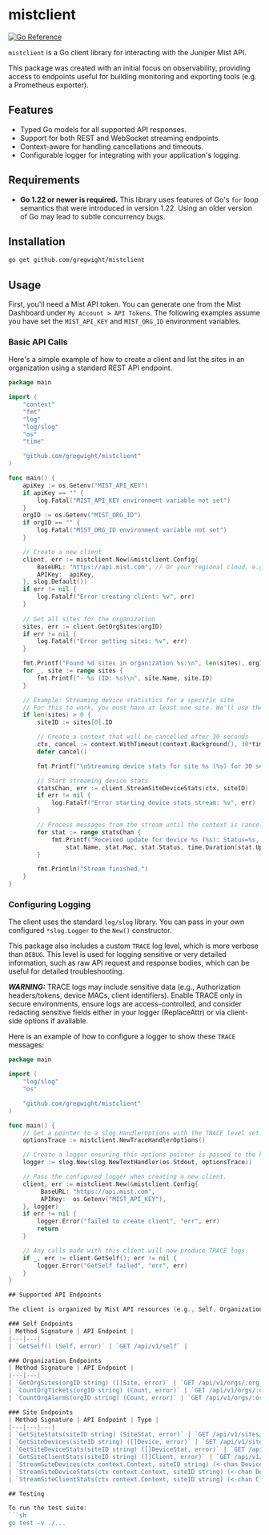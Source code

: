 # mistclient

[![Go Reference](https://pkg.go.dev/badge/github.com/gregwight/mistclient.svg)](https://pkg.go.dev/github.com/gregwight/mistclient)

`mistclient` is a Go client library for interacting with the Juniper Mist API.

This package was created with an initial focus on observability, providing access to endpoints useful for building monitoring and exporting tools (e.g. a Prometheus exporter).

## Features

-   Typed Go models for all supported API responses.
-   Support for both REST and WebSocket streaming endpoints.
-   Context-aware for handling cancellations and timeouts.
-   Configurable logger for integrating with your application's logging.

## Requirements

*   **Go 1.22 or newer is required.** This library uses features of Go's `for` loop semantics that were introduced in version 1.22. Using an older version of Go may lead to subtle concurrency bugs.

## Installation

```sh
go get github.com/gregwight/mistclient
```

## Usage

First, you'll need a Mist API token. You can generate one from the Mist Dashboard under `My Account > API Tokens`. The following examples assume you have set the `MIST_API_KEY` and `MIST_ORG_ID` environment variables.

### Basic API Calls

Here's a simple example of how to create a client and list the sites in an organization using a standard REST API endpoint.

```go
package main

import (
    "context"
    "fmt"
    "log"
    "log/slog"
    "os"
    "time"

    "github.com/gregwight/mistclient"
)

func main() {
    apiKey := os.Getenv("MIST_API_KEY")
    if apiKey == "" {
        log.Fatal("MIST_API_KEY environment variable not set")
    }
    orgID := os.Getenv("MIST_ORG_ID")
    if orgID == "" {
        log.Fatal("MIST_ORG_ID environment variable not set")
    }

    // Create a new client
    client, err := mistclient.New(&mistclient.Config{
        BaseURL: "https://api.mist.com", // Or your regional cloud, e.g., https://api.eu.mist.com
        APIKey:  apiKey,
    }, slog.Default())
    if err != nil {
        log.Fatalf("Error creating client: %v", err)
    }
    
    // Get all sites for the organization
    sites, err := client.GetOrgSites(orgID)
    if err != nil {
        log.Fatalf("Error getting sites: %v", err)
    }

    fmt.Printf("Found %d sites in organization %s:\n", len(sites), orgID)
    for _, site := range sites {
        fmt.Printf("- %s (ID: %s)\n", site.Name, site.ID)
    }

    // Example: Streaming device statistics for a specific site
    // For this to work, you must have at least one site. We'll use the first one found.
    if len(sites) > 0 {
        siteID := sites[0].ID

        // Create a context that will be cancelled after 30 seconds
        ctx, cancel := context.WithTimeout(context.Background(), 30*time.Second)
        defer cancel()

        fmt.Printf("\nStreaming device stats for site %s (%s) for 30 seconds...\n", sites[0].Name, siteID)

        // Start streaming device stats
        statsChan, err := client.StreamSiteDeviceStats(ctx, siteID)
        if err != nil {
            log.Fatalf("Error starting device stats stream: %v", err)
        }

        // Process messages from the stream until the context is cancelled
        for stat := range statsChan {
            fmt.Printf("Received update for device %s (%s): Status=%s, Uptime=%s\n",
                stat.Name, stat.Mac, stat.Status, time.Duration(stat.Uptime).String())
        }

        fmt.Println("Stream finished.")
    }
}
```

### Configuring Logging

The client uses the standard `log/slog` library. You can pass in your own configured `*slog.Logger` to the `New()` constructor.

This package also includes a custom `TRACE` log level, which is more verbose than `DEBUG`. This level is used for logging sensitive or very detailed information, such as raw API request and response bodies, which can be useful for detailed troubleshooting.

***WARNING:*** TRACE logs may include sensitive data (e.g., Authorization headers/tokens, device MACs, client identifiers). Enable TRACE only in secure environments, ensure logs are access-controlled, and consider redacting sensitive fields either in your logger (ReplaceAttr) or via client-side options if available.


Here is an example of how to configure a logger to show these `TRACE` messages:

```go
package main

import (
    "log/slog"
    "os"

    "github.com/gregwight/mistclient"
)

func main() {
	// Get a pointer to a slog.HandlerOptions with the TRACE level set.
	optionsTrace := mistclient.NewTraceHandlerOptions()

	// Create a logger ensuring this options pointer is passed to the handler.
	logger := slog.New(slog.NewTextHandler(os.Stdout, optionsTrace))

    // Pass the configured logger when creating a new client.
    client, err := mistclient.New(&mistclient.Config{
         BaseURL: "https://api.mist.com",
         APIKey:  os.Getenv("MIST_API_KEY"),
    }, logger)
    if err != nil {
        logger.Error("failed to create client", "err", err)
        return
    }

    // Any calls made with this client will now produce TRACE logs.
    if _, err := client.GetSelf(); err != nil {
        logger.Error("GetSelf failed", "err", err)
    }
}

## Supported API Endpoints

The client is organized by Mist API resources (e.g., Self, Organization, Site).

### Self Endpoints
| Method Signature | API Endpoint |
|---|---|
| `GetSelf() (Self, error)` | `GET /api/v1/self` |

### Organization Endpoints
| Method Signature | API Endpoint |
|---|---|
| `GetOrgSites(orgID string) ([]Site, error)` | `GET /api/v1/orgs/:org_id/sites` |
| `CountOrgTickets(orgID string) (Count, error)` | `GET /api/v1/orgs/:org_id/tickets/count` |
| `CountOrgAlarms(orgID string) (Count, error)` | `GET /api/v1/orgs/:org_id/alarms/count` |

### Site Endpoints
| Method Signature | API Endpoint | Type |
|---|---|---|
| `GetSiteStats(siteID string) (SiteStat, error)` | `GET /api/v1/sites/:site_id/stats` | REST |
| `GetSiteDevices(siteID string) ([]Device, error)` | `GET /api/v1/sites/:site_id/devices` | REST |
| `GetSiteDeviceStats(siteID string) ([]DeviceStat, error)` | `GET /api/v1/sites/:site_id/stats/devices` | REST |
| `GetSiteClientStats(siteID string) ([]Client, error)` | `GET /api/v1/sites/:site_id/stats/clients` | REST |
| `StreamSiteDevices(ctx context.Context, siteID string) (<-chan Device, error)` | `stream /sites/:site_id/devices` | WebSocket |
| `StreamSiteDeviceStats(ctx context.Context, siteID string) (<-chan DeviceStat, error)` | `stream /sites/:site_id/stats/devices` | WebSocket |
| `StreamSiteClientStats(ctx context.Context, siteID string) (<-chan Client, error)` | `stream /sites/:site_id/stats/clients` | WebSocket |

## Testing

To run the test suite:
```sh
go test -v ./...
```
